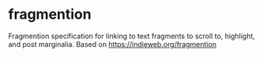 # fragmention
Fragmention specification for linking to text fragments to scroll to, highlight, and post marginalia. Based on https://indieweb.org/fragmention
